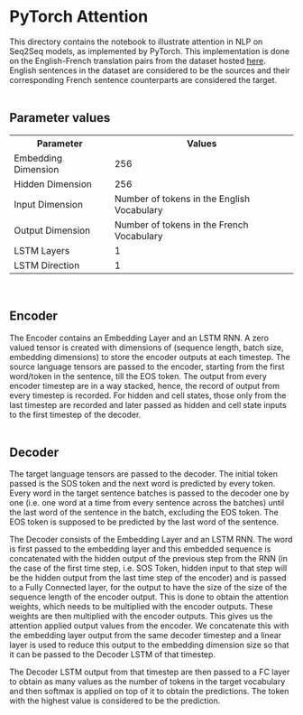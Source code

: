 # PyTorch Attention

This directory contains the notebook to illustrate attention in NLP on Seq2Seq models, as implemented by PyTorch. This implementation is done on the English-French translation pairs from the dataset hosted <a href="https://download.pytorch.org/tutorial/data.zip">here</a>. English sentences in the dataset are considered to be the sources and their corresponding French sentence counterparts are considered the target.
</br></br>

## Parameter values

<div>
  <table>
    <tr>
      <th>Parameter</th>
      <th>Values</th>
    </tr>
    <tr>
      <td>Embedding Dimension</td>
      <td>256</td>
    </tr>
    <tr>
      <td>Hidden Dimension</td>
      <td>256</td>
    </tr>
    <tr>
      <td>Input Dimension</td>
      <td>Number of tokens in the English Vocabulary</td>
    </tr>
    <tr>
      <td>Output Dimension</td>
      <td>Number of tokens in the French Vocabulary</td>
    </tr>
    <tr>
      <td>LSTM Layers</td>
      <td>1</td>
    </tr>
    <tr>
      <td>LSTM Direction</td>
      <td>1</td>
    </tr>
  </table>
</div>
</br>

## Encoder

The Encoder contains an Embedding Layer and an LSTM RNN. A zero valued tensor is created with dimensions of (sequence length, batch size, embedding dimensions) to store the encoder outputs at each timestep. The source language tensors are passed to the encoder, starting from the first word/token in the sentence, till the EOS token. The output from every encoder timestep are in a way stacked, hence, the record of output from every timestep is recorded. For hidden and cell states, those only from the last timestep are recorded and later passed as hidden and cell state inputs to the first timestep of the decoder.
</br></br>

## Decoder

The target language tensors are passed to the decoder. The initial token passed is the SOS token and the next word is predicted by every token. Every word in the target sentence batches is passed to the decoder one by one (i.e. one word at a time from every sentence across the batches) until the last word of the sentence in the batch, excluding the EOS token. The EOS token is supposed to be predicted by the last word of the sentence. 

The Decoder consists of the Embedding Layer and an LSTM RNN. The word is first passed to the embedding layer and this embedded sequence is concatenated with the hidden output of the previous step from the RNN (in the case of the first time step, i.e. SOS Token, hidden input to that step will be the hidden output from the last time step of the encoder) and is passed to a Fully Connected layer, for the output to have the size of the size of the sequence length of the encoder output. This is done to obtain the attention weights, which needs to be multiplied with the encoder outputs. These weights are then multiplied with the encoder outputs. This gives us the attention applied output values from the encoder. We concatenate this with the embedding layer output from the same decoder timestep and a linear layer is used to reduce this output to the embedding dimension size so that it can be passed to the Decoder LSTM of that timestep.

The Decoder LSTM output from that timestep are then passed to a FC layer to obtain as many values as the number of tokens in the target vocabulary and then softmax is applied on top of it to obtain the predictions. The token with the highest value is considered to be the prediction.
